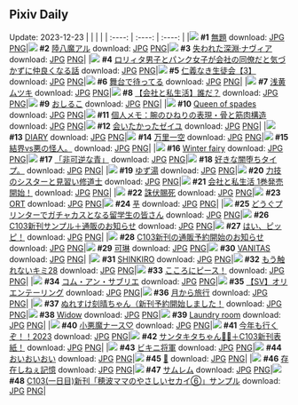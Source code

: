 ## Pixiv Daily
Update: 2023-12-23
|      |      |      |
| :----: | :----: | :----: |
|![](https://pixiv.microyu.workers.dev/c/240x480/img-master/img/2023/12/21/03/21/49/114401097_p0_master1200.jpg) **#1** [無題](https://www.pixiv.net/artworks/114401097) download: [JPG](https://pixiv.microyu.workers.dev/img-original/img/2023/12/21/03/21/49/114401097_p0.jpg) [PNG](https://pixiv.microyu.workers.dev/img-original/img/2023/12/21/03/21/49/114401097_p0.png)|![](https://pixiv.microyu.workers.dev/c/240x480/img-master/img/2023/12/21/00/00/26/114396855_p0_master1200.jpg) **#2** [陸八魔アル](https://www.pixiv.net/artworks/114396855) download: [JPG](https://pixiv.microyu.workers.dev/img-original/img/2023/12/21/00/00/26/114396855_p0.jpg) [PNG](https://pixiv.microyu.workers.dev/img-original/img/2023/12/21/00/00/26/114396855_p0.png)|![](https://pixiv.microyu.workers.dev/c/240x480/img-master/img/2023/12/21/00/00/30/114396867_p0_master1200.jpg) **#3** [失われた深淵·ナヴィア](https://www.pixiv.net/artworks/114396867) download: [JPG](https://pixiv.microyu.workers.dev/img-original/img/2023/12/21/00/00/30/114396867_p0.jpg) [PNG](https://pixiv.microyu.workers.dev/img-original/img/2023/12/21/00/00/30/114396867_p0.png)|
|![](https://pixiv.microyu.workers.dev/c/240x480/img-master/img/2023/12/21/12/00/35/114406922_p0_master1200.jpg) **#4** [ロリィタ男子とパンク女子が会社の同僚だと気づかずに仲良くなる話](https://www.pixiv.net/artworks/114406922) download: [JPG](https://pixiv.microyu.workers.dev/img-original/img/2023/12/21/12/00/35/114406922_p0.jpg) [PNG](https://pixiv.microyu.workers.dev/img-original/img/2023/12/21/12/00/35/114406922_p0.png)|![](https://pixiv.microyu.workers.dev/c/240x480/img-master/img/2023/12/22/19/48/27/114440855_p0_master1200.jpg) **#5** [仁義なき生徒会【3】](https://www.pixiv.net/artworks/114440855) download: [JPG](https://pixiv.microyu.workers.dev/img-original/img/2023/12/22/19/48/27/114440855_p0.jpg) [PNG](https://pixiv.microyu.workers.dev/img-original/img/2023/12/22/19/48/27/114440855_p0.png)|![](https://pixiv.microyu.workers.dev/c/240x480/img-master/img/2023/12/22/07/30/00/114428992_p0_master1200.jpg) **#6** [舞台で待ってる](https://www.pixiv.net/artworks/114428992) download: [JPG](https://pixiv.microyu.workers.dev/img-original/img/2023/12/22/07/30/00/114428992_p0.jpg) [PNG](https://pixiv.microyu.workers.dev/img-original/img/2023/12/22/07/30/00/114428992_p0.png)|
|![](https://pixiv.microyu.workers.dev/c/240x480/img-master/img/2023/12/22/00/00/04/114422312_p0_master1200.jpg) **#7** [浅黄ムツキ](https://www.pixiv.net/artworks/114422312) download: [JPG](https://pixiv.microyu.workers.dev/img-original/img/2023/12/22/00/00/04/114422312_p0.jpg) [PNG](https://pixiv.microyu.workers.dev/img-original/img/2023/12/22/00/00/04/114422312_p0.png)|![](https://pixiv.microyu.workers.dev/c/240x480/img-master/img/2023/12/22/13/38/04/114433780_p0_master1200.jpg) **#8** [【会社と私生活】誰だ？](https://www.pixiv.net/artworks/114433780) download: [JPG](https://pixiv.microyu.workers.dev/img-original/img/2023/12/22/13/38/04/114433780_p0.jpg) [PNG](https://pixiv.microyu.workers.dev/img-original/img/2023/12/22/13/38/04/114433780_p0.png)|![](https://pixiv.microyu.workers.dev/c/240x480/img-master/img/2023/12/21/20/30/02/114416088_p0_master1200.jpg) **#9** [おしるこ](https://www.pixiv.net/artworks/114416088) download: [JPG](https://pixiv.microyu.workers.dev/img-original/img/2023/12/21/20/30/02/114416088_p0.jpg) [PNG](https://pixiv.microyu.workers.dev/img-original/img/2023/12/21/20/30/02/114416088_p0.png)|
|![](https://pixiv.microyu.workers.dev/c/240x480/img-master/img/2023/12/22/13/03/03/114433262_p0_master1200.jpg) **#10** [Queen of spades](https://www.pixiv.net/artworks/114433262) download: [JPG](https://pixiv.microyu.workers.dev/img-original/img/2023/12/22/13/03/03/114433262_p0.jpg) [PNG](https://pixiv.microyu.workers.dev/img-original/img/2023/12/22/13/03/03/114433262_p0.png)|![](https://pixiv.microyu.workers.dev/c/240x480/img-master/img/2023/12/21/07/00/04/114403329_p0_master1200.jpg) **#11** [個人メモ：腕のひねりの表現・骨と筋肉構造](https://www.pixiv.net/artworks/114403329) download: [JPG](https://pixiv.microyu.workers.dev/img-original/img/2023/12/21/07/00/04/114403329_p0.jpg) [PNG](https://pixiv.microyu.workers.dev/img-original/img/2023/12/21/07/00/04/114403329_p0.png)|![](https://pixiv.microyu.workers.dev/c/240x480/img-master/img/2023/12/22/18/23/49/114438759_p0_master1200.jpg) **#12** [会いたかったゼイユ](https://www.pixiv.net/artworks/114438759) download: [JPG](https://pixiv.microyu.workers.dev/img-original/img/2023/12/22/18/23/49/114438759_p0.jpg) [PNG](https://pixiv.microyu.workers.dev/img-original/img/2023/12/22/18/23/49/114438759_p0.png)|
|![](https://pixiv.microyu.workers.dev/c/240x480/img-master/img/2023/12/22/21/25/35/114443757_p0_master1200.jpg) **#13** [DIARY](https://www.pixiv.net/artworks/114443757) download: [JPG](https://pixiv.microyu.workers.dev/img-original/img/2023/12/22/21/25/35/114443757_p0.jpg) [PNG](https://pixiv.microyu.workers.dev/img-original/img/2023/12/22/21/25/35/114443757_p0.png)|![](https://pixiv.microyu.workers.dev/c/240x480/img-master/img/2023/12/22/00/00/47/114422457_p0_master1200.jpg) **#14** [万里一空](https://www.pixiv.net/artworks/114422457) download: [JPG](https://pixiv.microyu.workers.dev/img-original/img/2023/12/22/00/00/47/114422457_p0.jpg) [PNG](https://pixiv.microyu.workers.dev/img-original/img/2023/12/22/00/00/47/114422457_p0.png)|![](https://pixiv.microyu.workers.dev/c/240x480/img-master/img/2023/12/21/10/47/13/114405841_p0_master1200.jpg) **#15** [結界vs悪の怪人。](https://www.pixiv.net/artworks/114405841) download: [JPG](https://pixiv.microyu.workers.dev/img-original/img/2023/12/21/10/47/13/114405841_p0.jpg) [PNG](https://pixiv.microyu.workers.dev/img-original/img/2023/12/21/10/47/13/114405841_p0.png)|
|![](https://pixiv.microyu.workers.dev/c/240x480/img-master/img/2023/12/21/17/29/07/114411861_p0_master1200.jpg) **#16** [Winter fairy](https://www.pixiv.net/artworks/114411861) download: [JPG](https://pixiv.microyu.workers.dev/img-original/img/2023/12/21/17/29/07/114411861_p0.jpg) [PNG](https://pixiv.microyu.workers.dev/img-original/img/2023/12/21/17/29/07/114411861_p0.png)|![](https://pixiv.microyu.workers.dev/c/240x480/img-master/img/2023/12/21/22/08/25/114418934_p0_master1200.jpg) **#17** [「非可逆な青」](https://www.pixiv.net/artworks/114418934) download: [JPG](https://pixiv.microyu.workers.dev/img-original/img/2023/12/21/22/08/25/114418934_p0.jpg) [PNG](https://pixiv.microyu.workers.dev/img-original/img/2023/12/21/22/08/25/114418934_p0.png)|![](https://pixiv.microyu.workers.dev/c/240x480/img-master/img/2023/12/22/23/35/02/114447696_p0_master1200.jpg) **#18** [好きな闇堕ちタイプ。](https://www.pixiv.net/artworks/114447696) download: [JPG](https://pixiv.microyu.workers.dev/img-original/img/2023/12/22/23/35/02/114447696_p0.jpg) [PNG](https://pixiv.microyu.workers.dev/img-original/img/2023/12/22/23/35/02/114447696_p0.png)|
|![](https://pixiv.microyu.workers.dev/c/240x480/img-master/img/2023/12/22/20/30/02/114442066_p0_master1200.jpg) **#19** [ゆず湯](https://www.pixiv.net/artworks/114442066) download: [JPG](https://pixiv.microyu.workers.dev/img-original/img/2023/12/22/20/30/02/114442066_p0.jpg) [PNG](https://pixiv.microyu.workers.dev/img-original/img/2023/12/22/20/30/02/114442066_p0.png)|![](https://pixiv.microyu.workers.dev/c/240x480/img-master/img/2023/12/22/19/31/41/114440456_p0_master1200.jpg) **#20** [力技のシスターと見習い修道士](https://www.pixiv.net/artworks/114440456) download: [JPG](https://pixiv.microyu.workers.dev/img-original/img/2023/12/22/19/31/41/114440456_p0.jpg) [PNG](https://pixiv.microyu.workers.dev/img-original/img/2023/12/22/19/31/41/114440456_p0.png)|![](https://pixiv.microyu.workers.dev/c/240x480/img-master/img/2023/12/21/06/30/02/114402951_p0_master1200.jpg) **#21** [会社と私生活 1巻発売開始！](https://www.pixiv.net/artworks/114402951) download: [JPG](https://pixiv.microyu.workers.dev/img-original/img/2023/12/21/06/30/02/114402951_p0.jpg) [PNG](https://pixiv.microyu.workers.dev/img-original/img/2023/12/21/06/30/02/114402951_p0.png)|
|![](https://pixiv.microyu.workers.dev/c/240x480/img-master/img/2023/12/21/16/14/08/114410614_p0_master1200.jpg) **#22** [誅伏賜死](https://www.pixiv.net/artworks/114410614) download: [JPG](https://pixiv.microyu.workers.dev/img-original/img/2023/12/21/16/14/08/114410614_p0.jpg) [PNG](https://pixiv.microyu.workers.dev/img-original/img/2023/12/21/16/14/08/114410614_p0.png)|![](https://pixiv.microyu.workers.dev/c/240x480/img-master/img/2023/12/21/21/46/28/114418262_p0_master1200.jpg) **#23** [ORT](https://www.pixiv.net/artworks/114418262) download: [JPG](https://pixiv.microyu.workers.dev/img-original/img/2023/12/21/21/46/28/114418262_p0.jpg) [PNG](https://pixiv.microyu.workers.dev/img-original/img/2023/12/21/21/46/28/114418262_p0.png)|![](https://pixiv.microyu.workers.dev/c/240x480/img-master/img/2023/12/21/01/09/37/114399045_p0_master1200.jpg) **#24** [푸](https://www.pixiv.net/artworks/114399045) download: [JPG](https://pixiv.microyu.workers.dev/img-original/img/2023/12/21/01/09/37/114399045_p0.jpg) [PNG](https://pixiv.microyu.workers.dev/img-original/img/2023/12/21/01/09/37/114399045_p0.png)|
|![](https://pixiv.microyu.workers.dev/c/240x480/img-master/img/2023/12/21/16/19/39/114410697_p0_master1200.jpg) **#25** [どうぐプリンターでガチャカスとなる留学生の皆さん](https://www.pixiv.net/artworks/114410697) download: [JPG](https://pixiv.microyu.workers.dev/img-original/img/2023/12/21/16/19/39/114410697_p0.jpg) [PNG](https://pixiv.microyu.workers.dev/img-original/img/2023/12/21/16/19/39/114410697_p0.png)|![](https://pixiv.microyu.workers.dev/c/240x480/img-master/img/2023/12/21/20/42/23/114416418_p0_master1200.jpg) **#26** [C103新刊サンプル＋通販のお知らせ](https://www.pixiv.net/artworks/114416418) download: [JPG](https://pixiv.microyu.workers.dev/img-original/img/2023/12/21/20/42/23/114416418_p0.jpg) [PNG](https://pixiv.microyu.workers.dev/img-original/img/2023/12/21/20/42/23/114416418_p0.png)|![](https://pixiv.microyu.workers.dev/c/240x480/img-master/img/2023/12/22/00/00/30/114422397_p0_master1200.jpg) **#27** [はい、ピッピ！](https://www.pixiv.net/artworks/114422397) download: [JPG](https://pixiv.microyu.workers.dev/img-original/img/2023/12/22/00/00/30/114422397_p0.jpg) [PNG](https://pixiv.microyu.workers.dev/img-original/img/2023/12/22/00/00/30/114422397_p0.png)|
|![](https://pixiv.microyu.workers.dev/c/240x480/img-master/img/2023/12/21/00/00/32/114396872_p0_master1200.jpg) **#28** [C103新刊の通販予約開始のお知らせ](https://www.pixiv.net/artworks/114396872) download: [JPG](https://pixiv.microyu.workers.dev/img-original/img/2023/12/21/00/00/32/114396872_p0.jpg) [PNG](https://pixiv.microyu.workers.dev/img-original/img/2023/12/21/00/00/32/114396872_p0.png)|![](https://pixiv.microyu.workers.dev/c/240x480/img-master/img/2023/12/22/00/03/05/114422657_p0_master1200.jpg) **#29** [可琳](https://www.pixiv.net/artworks/114422657) download: [JPG](https://pixiv.microyu.workers.dev/img-original/img/2023/12/22/00/03/05/114422657_p0.jpg) [PNG](https://pixiv.microyu.workers.dev/img-original/img/2023/12/22/00/03/05/114422657_p0.png)|![](https://pixiv.microyu.workers.dev/c/240x480/img-master/img/2023/12/22/12/18/48/114432564_p0_master1200.jpg) **#30** [VANITAS](https://www.pixiv.net/artworks/114432564) download: [JPG](https://pixiv.microyu.workers.dev/img-original/img/2023/12/22/12/18/48/114432564_p0.jpg) [PNG](https://pixiv.microyu.workers.dev/img-original/img/2023/12/22/12/18/48/114432564_p0.png)|
|![](https://pixiv.microyu.workers.dev/c/240x480/img-master/img/2023/12/21/00/01/16/114396985_p0_master1200.jpg) **#31** [SHINKIRO](https://www.pixiv.net/artworks/114396985) download: [JPG](https://pixiv.microyu.workers.dev/img-original/img/2023/12/21/00/01/16/114396985_p0.jpg) [PNG](https://pixiv.microyu.workers.dev/img-original/img/2023/12/21/00/01/16/114396985_p0.png)|![](https://pixiv.microyu.workers.dev/c/240x480/img-master/img/2023/12/22/14/06/28/114434178_p0_master1200.jpg) **#32** [もう触れないキミ28](https://www.pixiv.net/artworks/114434178) download: [JPG](https://pixiv.microyu.workers.dev/img-original/img/2023/12/22/14/06/28/114434178_p0.jpg) [PNG](https://pixiv.microyu.workers.dev/img-original/img/2023/12/22/14/06/28/114434178_p0.png)|![](https://pixiv.microyu.workers.dev/c/240x480/img-master/img/2023/12/21/08/09/21/114404138_p0_master1200.jpg) **#33** [こころにピース！](https://www.pixiv.net/artworks/114404138) download: [JPG](https://pixiv.microyu.workers.dev/img-original/img/2023/12/21/08/09/21/114404138_p0.jpg) [PNG](https://pixiv.microyu.workers.dev/img-original/img/2023/12/21/08/09/21/114404138_p0.png)|
|![](https://pixiv.microyu.workers.dev/c/240x480/img-master/img/2023/12/21/01/55/47/114399865_p0_master1200.jpg) **#34** [コム・アン・サブリエ](https://www.pixiv.net/artworks/114399865) download: [JPG](https://pixiv.microyu.workers.dev/img-original/img/2023/12/21/01/55/47/114399865_p0.jpg) [PNG](https://pixiv.microyu.workers.dev/img-original/img/2023/12/21/01/55/47/114399865_p0.png)|![](https://pixiv.microyu.workers.dev/c/240x480/img-master/img/2023/12/21/00/01/02/114396956_p0_master1200.jpg) **#35** [【SV】オリエンテーリング](https://www.pixiv.net/artworks/114396956) download: [JPG](https://pixiv.microyu.workers.dev/img-original/img/2023/12/21/00/01/02/114396956_p0.jpg) [PNG](https://pixiv.microyu.workers.dev/img-original/img/2023/12/21/00/01/02/114396956_p0.png)|![](https://pixiv.microyu.workers.dev/c/240x480/img-master/img/2023/12/22/00/00/31/114422403_p0_master1200.jpg) **#36** [月から旅行](https://www.pixiv.net/artworks/114422403) download: [JPG](https://pixiv.microyu.workers.dev/img-original/img/2023/12/22/00/00/31/114422403_p0.jpg) [PNG](https://pixiv.microyu.workers.dev/img-original/img/2023/12/22/00/00/31/114422403_p0.png)|
|![](https://pixiv.microyu.workers.dev/c/240x480/img-master/img/2023/12/21/20/27/26/114416008_p0_master1200.jpg) **#37** [ぬれすけ刻晴ちゃん（新刊予約開始しました！](https://www.pixiv.net/artworks/114416008) download: [JPG](https://pixiv.microyu.workers.dev/img-original/img/2023/12/21/20/27/26/114416008_p0.jpg) [PNG](https://pixiv.microyu.workers.dev/img-original/img/2023/12/21/20/27/26/114416008_p0.png)|![](https://pixiv.microyu.workers.dev/c/240x480/img-master/img/2023/12/21/16/58/15/114409496_p0_master1200.jpg) **#38** [Widow](https://www.pixiv.net/artworks/114409496) download: [JPG](https://pixiv.microyu.workers.dev/img-original/img/2023/12/21/16/58/15/114409496_p0.jpg) [PNG](https://pixiv.microyu.workers.dev/img-original/img/2023/12/21/16/58/15/114409496_p0.png)|![](https://pixiv.microyu.workers.dev/c/240x480/img-master/img/2023/12/21/11/41/40/114406606_p0_master1200.jpg) **#39** [Laundry room](https://www.pixiv.net/artworks/114406606) download: [JPG](https://pixiv.microyu.workers.dev/img-original/img/2023/12/21/11/41/40/114406606_p0.jpg) [PNG](https://pixiv.microyu.workers.dev/img-original/img/2023/12/21/11/41/40/114406606_p0.png)|
|![](https://pixiv.microyu.workers.dev/c/240x480/img-master/img/2023/12/21/00/01/07/114396964_p0_master1200.jpg) **#40** [小悪魔ナース♡](https://www.pixiv.net/artworks/114396964) download: [JPG](https://pixiv.microyu.workers.dev/img-original/img/2023/12/21/00/01/07/114396964_p0.jpg) [PNG](https://pixiv.microyu.workers.dev/img-original/img/2023/12/21/00/01/07/114396964_p0.png)|![](https://pixiv.microyu.workers.dev/c/240x480/img-master/img/2023/12/22/00/30/00/114423557_p0_master1200.jpg) **#41** [今年も行くぞ！！2023](https://www.pixiv.net/artworks/114423557) download: [JPG](https://pixiv.microyu.workers.dev/img-original/img/2023/12/22/00/30/00/114423557_p0.jpg) [PNG](https://pixiv.microyu.workers.dev/img-original/img/2023/12/22/00/30/00/114423557_p0.png)|![](https://pixiv.microyu.workers.dev/c/240x480/img-master/img/2023/12/21/01/26/10/114399369_p0_master1200.jpg) **#42** [サンタキタちゃん🎄🤍＋C103新刊表紙！](https://www.pixiv.net/artworks/114399369) download: [JPG](https://pixiv.microyu.workers.dev/img-original/img/2023/12/21/01/26/10/114399369_p0.jpg) [PNG](https://pixiv.microyu.workers.dev/img-original/img/2023/12/21/01/26/10/114399369_p0.png)|
|![](https://pixiv.microyu.workers.dev/c/240x480/img-master/img/2023/12/21/01/46/35/114399735_p0_master1200.jpg) **#43** [ビキニ将軍](https://www.pixiv.net/artworks/114399735) download: [JPG](https://pixiv.microyu.workers.dev/img-original/img/2023/12/21/01/46/35/114399735_p0.jpg) [PNG](https://pixiv.microyu.workers.dev/img-original/img/2023/12/21/01/46/35/114399735_p0.png)|![](https://pixiv.microyu.workers.dev/c/240x480/img-master/img/2023/12/22/20/00/36/114441232_p0_master1200.jpg) **#44** [おいおいおい](https://www.pixiv.net/artworks/114441232) download: [JPG](https://pixiv.microyu.workers.dev/img-original/img/2023/12/22/20/00/36/114441232_p0.jpg) [PNG](https://pixiv.microyu.workers.dev/img-original/img/2023/12/22/20/00/36/114441232_p0.png)|![](https://pixiv.microyu.workers.dev/c/240x480/img-master/img/2023/12/21/00/13/53/114397532_p0_master1200.jpg) **#45** [🍰](https://www.pixiv.net/artworks/114397532) download: [JPG](https://pixiv.microyu.workers.dev/img-original/img/2023/12/21/00/13/53/114397532_p0.jpg) [PNG](https://pixiv.microyu.workers.dev/img-original/img/2023/12/21/00/13/53/114397532_p0.png)|
|![](https://pixiv.microyu.workers.dev/c/240x480/img-master/img/2023/12/22/03/45/41/114426801_p0_master1200.jpg) **#46** [存在しねぇ記憶](https://www.pixiv.net/artworks/114426801) download: [JPG](https://pixiv.microyu.workers.dev/img-original/img/2023/12/22/03/45/41/114426801_p0.jpg) [PNG](https://pixiv.microyu.workers.dev/img-original/img/2023/12/22/03/45/41/114426801_p0.png)|![](https://pixiv.microyu.workers.dev/c/240x480/img-master/img/2023/12/22/00/00/38/114422428_p0_master1200.jpg) **#47** [サムレム](https://www.pixiv.net/artworks/114422428) download: [JPG](https://pixiv.microyu.workers.dev/img-original/img/2023/12/22/00/00/38/114422428_p0.jpg) [PNG](https://pixiv.microyu.workers.dev/img-original/img/2023/12/22/00/00/38/114422428_p0.png)|![](https://pixiv.microyu.workers.dev/c/240x480/img-master/img/2023/12/22/18/39/02/114439095_p0_master1200.jpg) **#48** [C103(一日目)新刊「穂波ママのやさしいセカイ⑥」サンプル](https://www.pixiv.net/artworks/114439095) download: [JPG](https://pixiv.microyu.workers.dev/img-original/img/2023/12/22/18/39/02/114439095_p0.jpg) [PNG](https://pixiv.microyu.workers.dev/img-original/img/2023/12/22/18/39/02/114439095_p0.png)|
